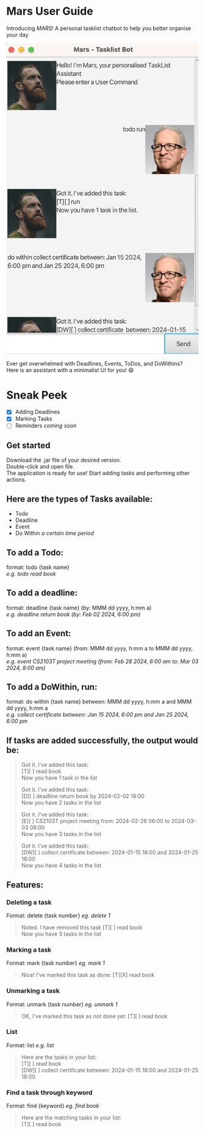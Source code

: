 # Mars User Guide

Introducing *MARS*! A personal tasklist chatbot to help you better organise your day

![UI Image](../src/main/docs/Ui.png)

Ever get overwhelmed with Deadlines, Events, ToDos, and DoWithins?   
Here is an assistant with a minimalist UI for you! 😄

# Sneak Peek
-[X] Adding Deadlines  
-[X] Marking Tasks  
-[ ] Reminders *coming soon*

## Get started
Download the .jar file of your desired version.  
Double-click and open file.  
The application is ready for use! Start adding tasks and performing other actions.  

## Here are the types of Tasks available:
* Todo
* Deadline
* Event
* Do Within *a certain time period*

## To add a Todo:
format: todo  {task name}  
*e.g. todo read book*

## To add a deadline:
format: deadline  {task name}  (by: MMM dd yyyy, h:mm a)  
*e.g. deadline return book (by: Feb 02 2024, 6:00 pm)*

## To add an Event:
format: event  {task name}  (from: MMM dd yyyy, h:mm a to MMM dd yyyy, h:mm a)  
*e.g. event CS2103T project meeting (from: Feb 28 2024, 6:00 am to: Mar 03 2024, 8:00 am)*

## To add a DoWithin, run:
format: do within  {task name}  between: MMM dd yyyy, h:mm a and MMM dd yyyy, h:mm a  
*e.g. collect certificate between: Jan 15 2024, 6:00 pm and Jan 25 2024, 6:00 pm*

## If tasks are added successfully, the output would be:

> Got it. I've added this task:  
> [T][ ] read book  
> Now you have 1 task in the list  

> Got it. I've added this task:  
> [D][ ] deadline return book by 2024-02-02 18:00  
> Now you have 2 tasks in the list  

> Got it. I've added this task:  
> [E][ ] CS2103T project meeting from: 2024-02-28 06:00 to 2024-03-03 08:00  
> Now you have 3 tasks in the list  

> Got it. I've added this task:  
> [DW][ ] collect certificate between: 2024-01-15 18:00 and 2024-01-25 18:00  
> Now you have 4 tasks in the list  

## Features:

### Deleting a task
Format: delete {task number} 
*eg. delete 1*
> Noted. I have removed this task [T][ ] read book  
> Now you have 3 tasks in the list

### Marking a task
Format: mark {task number} 
*eg. mark 1*
> Nice! I've marked this task as done: [T][X] read book   

### Unmarking a task
Format: unmark {task number} 
*eg. unmark 1*
> OK, I've marked this task as not done yet: [T][ ] read book    

### List
Format: list 
*e.g. list*
> Here are the tasks in your list:  
> [T][ ] read book  
> [DW][ ] collect certificate between: 2024-01-15 18:00 and 2024-01-25 18:00    

### Find a task through keyword
Format: find {keyword} 
*eg. find book*
> Here are the matching tasks in your list:  
> [T][ ] read book  
